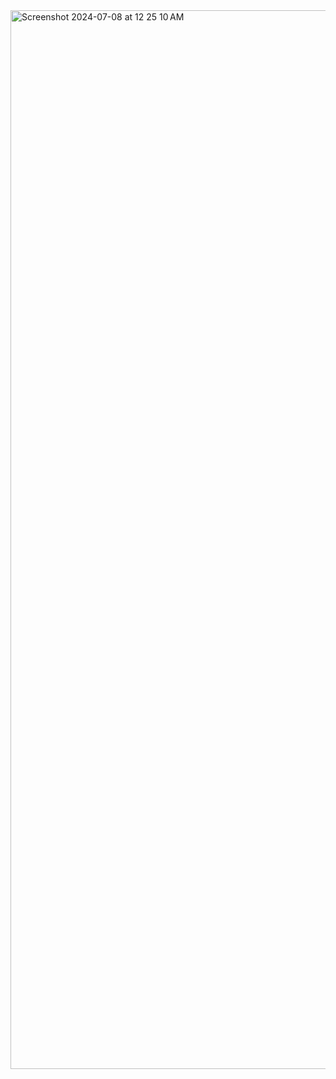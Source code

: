 <img width="1694" alt="Screenshot 2024-07-08 at 12 25 10 AM" src="https://github.com/Diyac004/prompts/assets/148058872/27c85d78-28ea-4ae9-b4a4-604a535c6276">
